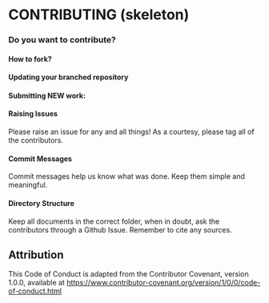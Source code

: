 # CONTRIBUTING (skeleton)

### Do you want to  contribute?




#### How to fork?





#### Updating your branched repository




#### Submitting NEW work:



#### Raising Issues
Please raise an issue for any and all things! As a courtesy, please tag all of the contributors.

#### Commit Messages
Commit messages help us know what was done. Keep them simple and meaningful.

#### Directory Structure
Keep all documents in the correct folder, when in doubt, ask the contributors through a Github Issue. Remember to cite any sources.


## Attribution

This Code of Conduct is adapted from the Contributor Covenant, version 1.0.0, available at https://www.contributor-covenant.org/version/1/0/0/code-of-conduct.html

